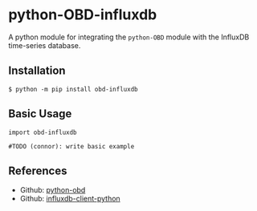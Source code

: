 # python-OBD-influxdb
A python module for integrating the `python-OBD` module with the InfluxDB time-series database.

## Installation
```
$ python -m pip install obd-influxdb
```

## Basic Usage
```
import obd-influxdb

#TODO (connor): write basic example
```

## References

- Github: [python-obd](https://github.com/brendan-w/python-OBD)
- Github: [influxdb-client-python](https://github.com/brendan-w/python-OBD)
